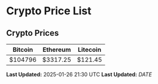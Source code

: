 # Crypto Price List

## Crypto Prices
| Bitcoin | Ethereum | Litecoin |
| ------- | -------- | -------- |
| $104796 | $3317.25 | $121.45 |
**Last Updated:** 2025-01-26 21:30 UTC
**Last Updated:** $DATE$
